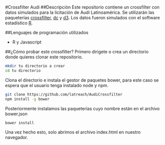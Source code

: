 #Crossfilter Audi
##Descripción
Este repositorio contiene un crossfilter con datos simulados para 
la licitación de Audi Latinoamérica.
Se utilizarán las paqueterías [crossfilter](https://github.com/square/crossfilter/wiki/API-Reference), [dc](http://dc-js.github.io/dc.js/) y [d3](https://d3js.org/).
Los datos fueron simulados con el software estadístico [R](https://cran.r-project.org/).

##Lenguajes de programación utilizados

* R y Javascript

##¿Cómo probar este crossfilter?
Primero dirigete  o crea un directorio donde quieres clonar este repositorio.
```sh
mkdir tu directorio a crear
cd tu directorio
```
Clona el directorio e instala el gestor de paquetes bower,
para este caso se espera que el usuario tenga instalado node y npm.
```sh
git clone https://github.com/latreach/AudiCrossfilter
npm install -g bower 
```
Posteriormente instalamos las paqueterías cuyo nombre están en el archivo
bower.json
```sh
bower install 
```
Una vez hecho esto, solo abrimos el archivo index.html en nuestro navegador.

